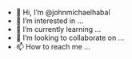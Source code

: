 - 👋 Hi, I’m @johnmichaelhabal
- 👀 I’m interested in ...
- 🌱 I’m currently learning ...
- 💞️ I’m looking to collaborate on ...
- 📫 How to reach me ...

<!---
johnmichaelhabal/johnmichaelhabal is a ✨ special ✨ repository because its `README.md` (this file) appears on your GitHub profile.
You can click the Preview link to take a look at your changes.
--->
